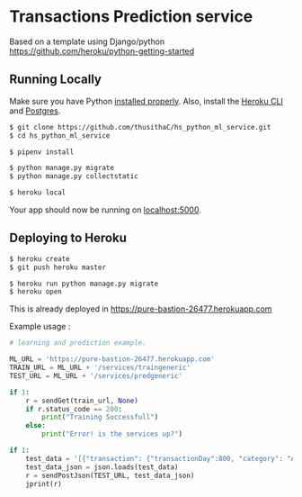 # Transactions Prediction service 

Based on a template using Django/python 
https://github.com/heroku/python-getting-started

## Running Locally

Make sure you have Python [installed properly](http://install.python-guide.org). Also, install the [Heroku CLI](https://devcenter.heroku.com/articles/heroku-cli) and [Postgres](https://devcenter.heroku.com/articles/heroku-postgresql#local-setup).

```sh
$ git clone https://github.com/thusithaC/hs_python_ml_service.git
$ cd hs_python_ml_service

$ pipenv install

$ python manage.py migrate
$ python manage.py collectstatic

$ heroku local
```

Your app should now be running on [localhost:5000](http://localhost:5000/).

## Deploying to Heroku

```sh
$ heroku create
$ git push heroku master

$ heroku run python manage.py migrate
$ heroku open
```
This is already deployed in https://pure-bastion-26477.herokuapp.com

Example usage :
```python
# learning and prediction example. 

ML_URL = 'https://pure-bastion-26477.herokuapp.com'
TRAIN_URL = ML_URL + '/services/traingeneric'
TEST_URL = ML_URL + '/services/predgeneric'

if 1: 
    r = sendGet(train_url, None)
    if r.status_code == 200:
        print("Training Successfull")
    else:
        print("Error! is the services up?")

if 1: 
    test_data = '[{"transaction": {"transactionDay":800, "category": "AA"}}, {"transaction": {"transactionDay":850, "category": "GG"}}]'
    test_data_json = json.loads(test_data)
    r = sendPostJson(TEST_URL, test_data_json)
    jprint(r)
```
